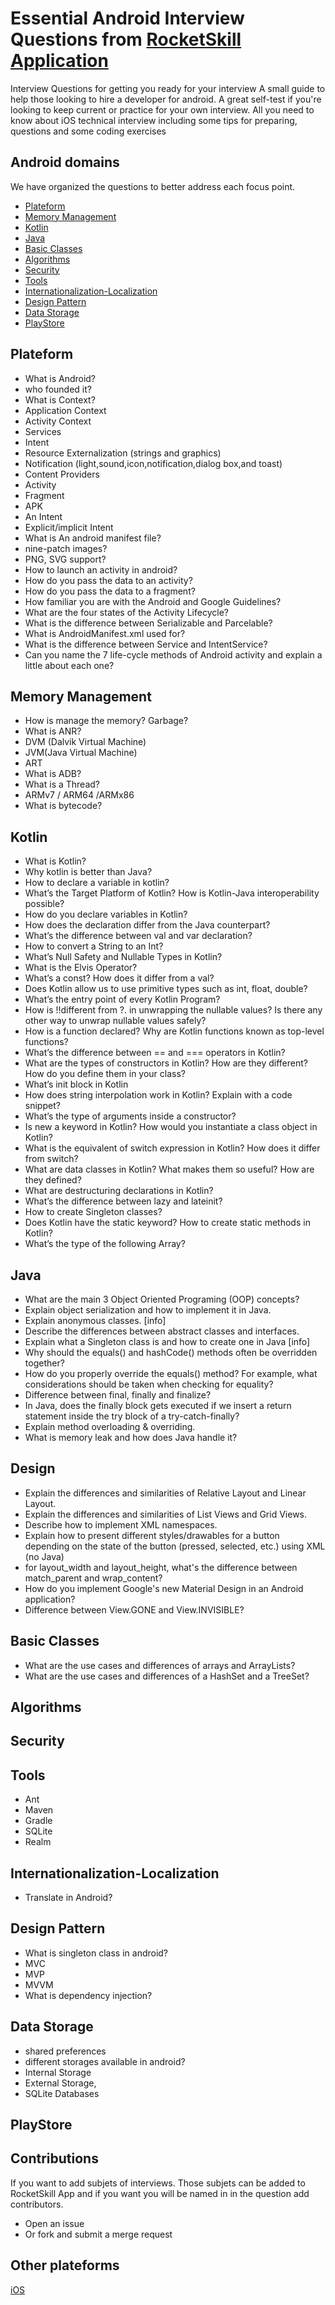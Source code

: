 


# Essential Android Interview Questions from [RocketSkill Application](https://apps.apple.com/fr/app/rocketskill-test-your-swift/id1398486838)

Interview Questions for getting you ready for your interview
A small guide to help those looking to hire a developer for android.
A great self-test if you're looking to keep current or practice for your own interview.
All you need to know about iOS technical interview including some tips for preparing, questions and some coding exercises


## Android domains
We have organized the questions to better address each focus point.
- [Plateform](#plateform)
- [Memory Management](#memory-management)
- [Kotlin](#kotlin)
- [Java](#java)
- [Basic Classes](#basic-classes)
- [Algorithms](#algorithms)
- [Security](#security)
- [Tools](#tools)
- [Internationalization-Localization](#internationalization-localization)
- [Design Pattern](#design-pattern)
- [Data Storage](#data-storage)
- [PlayStore](#playStore)


## Plateform
- What is Android?
- who founded it?
- What is Context?
- Application Context
- Activity Context
- Services
- Intent
- Resource Externalization (strings and graphics)
- Notification (light,sound,icon,notification,dialog box,and toast)
- Content Providers
- Activity
- Fragment
- APK
- An Intent
- Explicit/implicit Intent
- What is An android manifest file?
- nine-patch images?
- PNG, SVG support?
- How to launch an activity in android?
- How do you pass the data to an activity?
- How do you pass the data to a fragment?
- How familiar you are with the Android and Google Guidelines?
- What are the four states of the Activity Lifecycle? 
- What is the difference between Serializable and Parcelable?
- What is AndroidManifest.xml used for? 
- What is the difference between Service and IntentService? 
- Can you name the 7 life-cycle methods of Android activity and explain a little about each one?

## Memory Management
- How is manage the memory? Garbage?
- What is ANR?
- DVM (Dalvik Virtual Machine)
- JVM(Java Virtual Machine)
- ART
- What is ADB?
- What is a Thread?
- ARMv7 / ARM64 /ARMx86
- What is bytecode?

## Kotlin
- What is Kotlin?
- Why kotlin is better than Java?
- How to declare a variable in kotlin?
- What’s the Target Platform of Kotlin? How is Kotlin-Java interoperability possible?
- How do you declare variables in Kotlin? 
- How does the declaration differ from the Java counterpart?
- What’s the difference between val and var declaration? 
- How to convert a String to an Int?
- What’s Null Safety and Nullable Types in Kotlin? 
- What is the Elvis Operator?
- What’s a const? How does it differ from a val?
- Does Kotlin allow us to use primitive types such as int, float, double?
- What’s the entry point of every Kotlin Program?
- How is !!different from ?. in unwrapping the nullable values? Is there any other way to unwrap nullable values safely?
- How is a function declared? Why are Kotlin functions known as top-level functions?
- What’s the difference between == and === operators in Kotlin?
- What are the types of constructors in Kotlin? How are they different? How do you define them in your class?
- What’s init block in Kotlin
- How does string interpolation work in Kotlin? Explain with a code snippet?
- What’s the type of arguments inside a constructor?
- Is new a keyword in Kotlin? How would you instantiate a class object in Kotlin?
- What is the equivalent of switch expression in Kotlin? How does it differ from switch?
- What are data classes in Kotlin? What makes them so useful? How are they defined?
- What are destructuring declarations in Kotlin? 
- What’s the difference between lazy and lateinit?
- How to create Singleton classes?
- Does Kotlin have the static keyword? How to create static methods in Kotlin?
- What’s the type of the following Array?

##  Java
- What are the main 3 Object Oriented Programing (OOP) concepts?
- Explain object serialization and how to implement it in Java.
- Explain anonymous classes. [info]
- Describe the differences between abstract classes and interfaces.
- Explain what a Singleton class is and how to create one in Java [info]
- Why should the equals() and hashCode() methods often be overridden together? 
- How do you properly override the equals() method? For example, what considerations should be taken when checking for equality? 
- Difference between final, finally and finalize?
- In Java, does the finally block gets executed if we insert a return statement inside the try block of a try-catch-finally? 
- Explain method overloading & overriding.
- What is memory leak and how does Java handle it? 

## Design 
- Explain the differences and similarities of Relative Layout and Linear Layout.
- Explain the differences and similarities of List Views and Grid Views.
- Describe how to implement XML namespaces.
- Explain how to present different styles/drawables for a button depending on the state of the button (pressed, selected, etc.) using XML (no Java)
- for layout_width and layout_height, what's the difference between match_parent and wrap_content?
- How do you implement Google's new Material Design in an Android application? 
- Difference between View.GONE and View.INVISIBLE?

## Basic Classes
- What are the use cases and differences of arrays and ArrayLists?
- What are the use cases and differences of a HashSet and a TreeSet?

## Algorithms

## Security

## Tools
- Ant
- Maven
- Gradle
- SQLite
- Realm 

## Internationalization-Localization
- Translate in Android?

## Design Pattern 
- What is singleton class in android?
- MVC 
- MVP 
- MVVM
- What is dependency injection?

## Data Storage
- shared preferences
- different storages available in android?
- Internal Storage
- External Storage,
- SQLite Databases

## PlayStore


## Contributions 
If you want to add subjets of interviews. Those subjets can be added to RocketSkill App and if you want you will be named in in the question add contributors.

- Open an issue
- Or fork and submit a merge request

## Other plateforms
[iOS](https://github.com/mindash/iOS-structured-interview)
